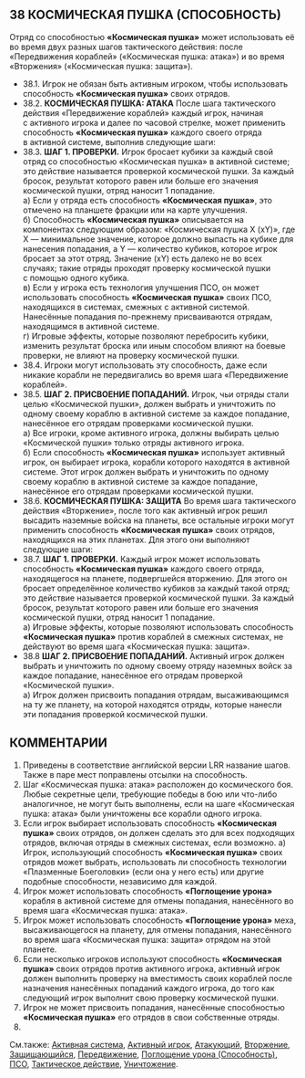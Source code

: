 38 КОСМИЧЕСКАЯ ПУШКА (СПОСОБНОСТЬ)
---

Отряд со способностью **«Космическая пушка»** может использовать её во время двух разных шагов тактического действия: после «Передвижения кораблей» («Космическая пушка: атака») и во время «Вторжения» («Космическая пушка: защита»).
* 38.1. Игрок не обязан быть активным игроком, чтобы использовать способность **«Космическая пушка»** своих отрядов.
* 38.2. **КОСМИЧЕСКАЯ ПУШКА: АТАКА**
После шага тактического действия «Передвижение кораблей» каждый игрок, начиная с активного игрока и далее по часовой стрелке, может применить способность **«Космическая пушка»** каждого своего отряда в активной системе, выполнив следующие шаги:
* 38.3. **ШАГ 1. ПРОВЕРКИ.** Игрок бросает кубики за каждый свой отряд со способностью «Космическая пушка» в активной системе; это действие называется проверкой космической пушки. За каждый бросок, результат которого равен или больше его значения космической пушки, отряд наносит 1 попадание.  
  а) Если у отряда есть способность **«Космическая пушка»**, это отмечено на планшете фракции или на карте улучшения.  
  б) Способность **«Космическая пушка»** описывается на компонентах следующим образом: «Космическая пушка X (xY)», где X — минимальное значение, которое должно выпасть на кубике для нанесения попадания, а Y — количество кубиков, которое игрок бросает за этот отряд. Значение (xY) есть далеко не во всех случаях; такие отряды проходят проверку космической пушки с помощью одного кубика.  
  в) Если у игрока есть технология улучшения ПСО, он может использовать способность **«Космическая пушка»** своих ПСО, находящихся в системах, смежных с активной системой. Нанесённые попадания по-прежнему присваиваются отрядам, находящимся 
в активной системе.  
  г) Игровые эффекты, которые позволяют перебросить кубики, изменить результат броска или иным способом влияют на боевые проверки, не влияют на проверку космической пушки.
* 38.4. Игроки могут использовать эту способность, даже если никакие корабли не передвигались во время шага «Передвижение кораблей».
* 38.5. **ШАГ 2. ПРИСВОЕНИЕ ПОПАДАНИЙ.** Игрок, чьи отряды стали целью «Космической пушки», должен выбрать и уничтожить по одному своему кораблю в активной системе за каждое попадание, нанесённое его отрядам проверками космической пушки.  
  а) Все игроки, кроме активного игрока, должны выбирать целью «Космической пушки» только отряды активного игрока.  
  б) Если способность **«Космическая пушка»** использует активный игрок, он выбирает игрока, корабли которого находятся в активной системе. Этот игрок должен выбрать и уничтожить по одному своему кораблю в активной системе за каждое попадание, нанесённое его отрядам проверками космической пушки.
* 38.6. **КОСМИЧЕСКАЯ ПУШКА: ЗАЩИТА**
Во время шага тактического действия «Вторжение», после того как активный игрок решил высадить наземные войска на планеты, все остальные игроки могут применить способность **«Космическая пушка»** своих отрядов, находящихся на 
этих планетах. Для этого они выполняют следующие шаги:
* 38.7. **ШАГ 1. ПРОВЕРКИ.** Каждый игрок может использовать способность **«Космическая пушка»** каждого своего отряда, находящегося на планете, подвергшейся вторжению. Для этого он бросает определённое количество кубиков за каждый 
такой отряд; это действие называется проверкой космической пушки. За каждый бросок, результат которого равен или больше его значения космической пушки, отряд наносит 1 попадание.  
  а) Игровые эффекты, которые позволяют использовать способность **«Космическая пушка»** против кораблей в смежных системах, не действуют во время шага «Космическая пушка: защита».
* 38.8 **ШАГ 2. ПРИСВОЕНИЕ ПОПАДАНИЙ.** Активный игрок должен выбрать и уничтожить по одному своему отряду наземных войск за каждое попадание, нанесённое его отрядам проверкой «Космической пушки».  
  а) Игрок должен присвоить попадания отрядам, высаживающимся на ту же планету, на которой находятся отряды, которые нанесли эти попадания проверкой космической пушки.

КОММЕНТАРИИ
---
1) Приведены в соответствие английской версии LRR название шагов. Также в паре мест поправлены отсылки на способность.
2) Шаг «Космическая пушка: атака» расположен до космического боя. Любые секретные цели, требующие победы в бою или что-либо аналогичное, не могут быть выполнены, если на шаге «Космическая пушка: атака» были уничтожены все корабли одного игрока.
3) Если игрок выбирает использовать способность **«Космическая пушка»** своих отрядов, он должен сделать это для всех подходящих отрядов, включая отряды в смежных системах, если возможно.
  а) Игрок, использующий способность **«Космическая пушка»** своих отрядов может выбрать, использовать ли способность технологии «Плазменные Боеголовки» (если она у него есть) или другие подобные способности, независимо для каждой.
4) Игрок может использовать способность **«Поглощение урона»** корабля в активной системе для отмены попадания, нанесённого во время шага «Космическая пушка: атака».
5) Игрок может использовать способность **«Поглощение урона»** меха, высаживающегося на планету, для отмены попадания, нанесённого во время шага «Космическая пушка: защита» отрядом на этой планете.
6) Если несколько игроков используют способность **«Космическая пушка»** своих отрядов против активного игрока, активный игрок должен выполнить проверку на вместимость своих кораблей после назначения нанесённых попаданий каждого игрока, до того как следующий игрок выполнит свою проверку космической пушки.
7) Игрок не может присвоить попадания, нанесённые способностью **«Космическая пушка»** его отрядов в свои собственные отряды.
8) 

См.также: [Активная система](active_system.md), [Активный игрок](active_player.md), [Атакующий](attacker.md), [Вторжение](invasion.md), [Защищающийся](defender.md), [Передвижение](movement.md), [Поглощение урона (Способность)](sustain_damage.md), [ПСО](pds.md), [Тактическое действие](tactical_action.md), [Уничтожение](destroyed.md).

